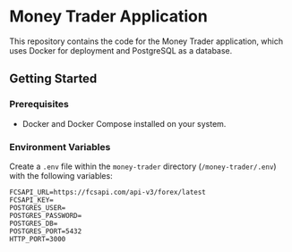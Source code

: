 # Money Trader Application

This repository contains the code for the Money Trader application, which uses Docker for deployment and PostgreSQL as a database.

## Getting Started

### Prerequisites

- Docker and Docker Compose installed on your system.

### Environment Variables

Create a `.env` file within the `money-trader` directory (`/money-trader/.env`) with the following variables:

```plaintext
FCSAPI_URL=https://fcsapi.com/api-v3/forex/latest
FCSAPI_KEY=
POSTGRES_USER=
POSTGRES_PASSWORD=
POSTGRES_DB=
POSTGRES_PORT=5432
HTTP_PORT=3000

